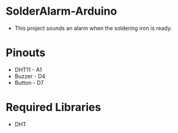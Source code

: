 # SolderAlarm-Arduino
- This project sounds an alarm when the soldering iron is ready.

# Pinouts
- DHT11 - A1
- Buzzer - D4
- Button - D7

# Required Libraries
 - DHT

